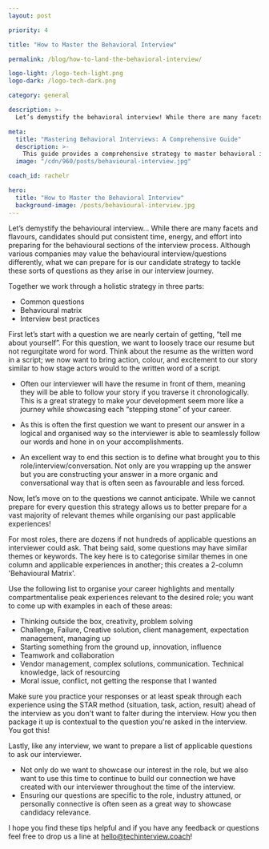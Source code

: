 ```yaml
---
layout: post

priority: 4

title: "How to Master the Behavioral Interview"

permalink: /blog/how-to-land-the-behavioral-interview/

logo-light: /logo-tech-light.png
logo-dark: /logo-tech-dark.png

category: general

description: >-
  Let’s demystify the behavioral interview! While there are many facets and flavors, candidates should put consistent time, energy, and effort into preparing for the behavioral sections of the interview process.

meta:
  title: "Mastering Behavioral Interviews: A Comprehensive Guide"
  description: >-
    This guide provides a comprehensive strategy to master behavioral interviews, including common questions, a behavioral matrix, and interview best practices.
  image: "/cdn/960/posts/behavioural-interview.jpg"

coach_id: rachelr

hero:
  title: "How to Master the Behavioral Interview"
  background-image: /posts/behavioural-interview.jpg
---
```


Let’s demystify the behavioural interview... While there are many facets and flavours, candidates should put consistent time, energy, and effort into preparing for the behavioural sections of the interview process. Although various companies may value the behavioural interview/questions differently, what we can prepare for is our candidate strategy to tackle these sorts of questions as they arise in our interview journey.

Together we work through a holistic strategy in three parts:

- Common questions
- Behavioural matrix
- Interview best practices

First let’s start with a question we are nearly certain of getting, “tell me about yourself”. For this question, we want to loosely trace our resume but not regurgitate word for word. Think about the resume as the written word in a script; we now want to bring action, colour, and excitement to our story similar to how stage actors would to the written word of a script.

- Often our interviewer will have the resume in front of them, meaning they will be able to follow your story if you traverse it chronologically. This is a great strategy to make your development seem more like a journey while showcasing each “stepping stone” of your career.

- As this is often the first question we want to present our answer in a logical and organised way so the interviewer is able to seamlessly follow our words and hone in on your accomplishments.

- An excellent way to end this section is to define what brought you to this role/interview/conversation. Not only are you wrapping up the answer but you are constructing your answer in a more organic and conversational way that is often seen as favourable and less forced.

Now, let’s move on to the questions we cannot anticipate. While we cannot prepare for every question this strategy allows us to better prepare for a vast majority of relevant themes while organising our past applicable experiences!

For most roles, there are dozens if not hundreds of applicable questions an interviewer could ask. That being said, some questions may have similar themes or keywords. The key here is to categorise similar themes in one column and applicable experiences in another; this creates a 2-column 'Behavioural Matrix'.

Use the following list to organise your career highlights and mentally compartmentalise peak experiences relevant to the desired role; you want to come up with examples in each of these areas:

- Thinking outside the box, creativity, problem solving
- Challenge, Failure, Creative solution, client management, expectation management, managing up
- Starting something from the ground up, innovation, influence
- Teamwork and collaboration
- Vendor management, complex solutions, communication. Technical knowledge, lack of resourcing
- Moral issue, conflict, not getting the response that I wanted

Make sure you practice your responses or at least speak through each experience using the STAR method (situation, task, action, result) ahead of the interview as you don't want to falter during the interview. How you then package it up is contextual to the question you're asked in the interview. You got this!

Lastly, like any interview, we want to prepare a list of applicable questions to ask our interviewer.

- Not only do we want to showcase our interest in the role, but we also want to use this time to continue to build our connection we have created with our interviewer throughout the time of the interview.
- Ensuring our questions are specific to the role, industry attuned, or personally connective is often seen as a great way to showcase candidacy relevance.

I hope you find these tips helpful and if you have any feedback or questions feel free to drop us a line at <a href="mailto:hello@techinterview.coach">hello@techinterview.coach!</a>

